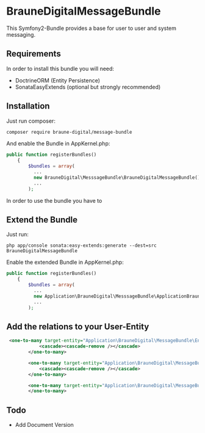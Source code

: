 # BrauneDigitalMessageBundle

This Symfony2-Bundle provides a base for user to user and system messaging.
## Requirements
In order to install this bundle you will need:
* DoctrineORM (Entity Persistence) 
* SonataEasyExtends (optional but strongly recommended) 
## Installation

Just run composer:
```bash
composer require braune-digital/message-bundle
```

And enable the Bundle in AppKernel.php:
```php
public function registerBundles()
    {
        $bundles = array(
          ...
          new BrauneDigital\MesssageBundle\BrauneDigitalMessageBundle(),
          ...
        );
```
In order to use the bundle you have to  

## Extend the Bundle
Just run:
```
php app/console sonata:easy-extends:generate --dest=src BrauneDigitalMessageBundle
```

Enable the extended Bundle in AppKernel.php:
```php
public function registerBundles()
    {
        $bundles = array(
          ...
          new Application\BrauneDigital\MesssageBundle\ApplicationBrauneDigitalMessageBundle(),
          ...
        );
```

## Add the relations to your User-Entity  
```xml
 <one-to-many target-entity="Application\BrauneDigital\MessageBundle\Entity\UserHasConversation" field="conversations" mapped-by="user">
            <cascade><cascade-remove /></cascade>
        </one-to-many>

        <one-to-many target-entity="Application\BrauneDigital\MessageBundle\Entity\UserHasMessage" field="messages" mapped-by="user">
            <cascade><cascade-remove /></cascade>
        </one-to-many>

        <one-to-many target-entity="Application\BrauneDigital\MessageBundle\Entity\Message" field="sentMessages" mapped-by="by">
        </one-to-many>
```
## Todo
* Add Document Version